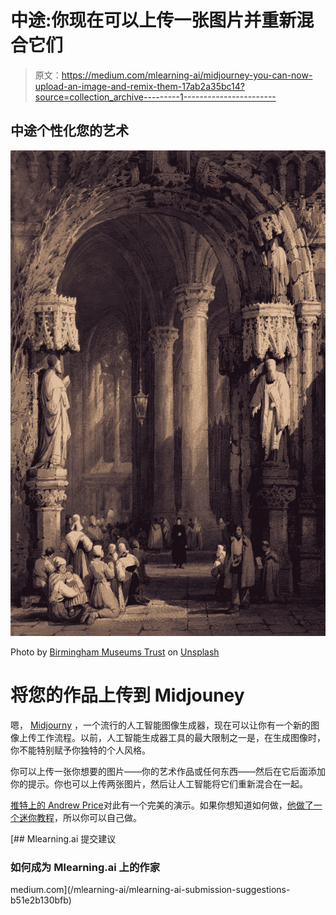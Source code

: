 # 中途:你现在可以上传一张图片并重新混合它们

> 原文：<https://medium.com/mlearning-ai/midjourney-you-can-now-upload-an-image-and-remix-them-17ab2a35bc14?source=collection_archive---------1----------------------->

## 中途个性化您的艺术

![](img/a34abe727ec379cdbcf417182b99e7cf.png)

Photo by [Birmingham Museums Trust](https://unsplash.com/@birminghammuseumstrust?utm_source=medium&utm_medium=referral) on [Unsplash](https://unsplash.com?utm_source=medium&utm_medium=referral)

# 将您的作品上传到 Midjouney

嗯， [Midjourny](https://www.midjourney.com/) ，一个流行的人工智能图像生成器，现在可以让你有一个新的图像上传工作流程。以前，人工智能生成器工具的最大限制之一是，在生成图像时，你不能特别赋予你独特的个人风格。

你可以上传一张你想要的图片——你的艺术作品或任何东西——然后在它后面添加你的提示。你也可以上传两张图片，然后让人工智能将它们重新混合在一起。

[推特上的 Andrew Price](https://twitter.com/andrewpprice/status/1590855232153882624)对此有一个完美的演示。如果你想知道如何做，[他做了一个迷你教程](https://www.loom.com/share/37b950e6682b4f70bb7b4014554e5dda)，所以你可以自己做。

[](/mlearning-ai/mlearning-ai-submission-suggestions-b51e2b130bfb) [## Mlearning.ai 提交建议

### 如何成为 Mlearning.ai 上的作家

medium.com](/mlearning-ai/mlearning-ai-submission-suggestions-b51e2b130bfb)